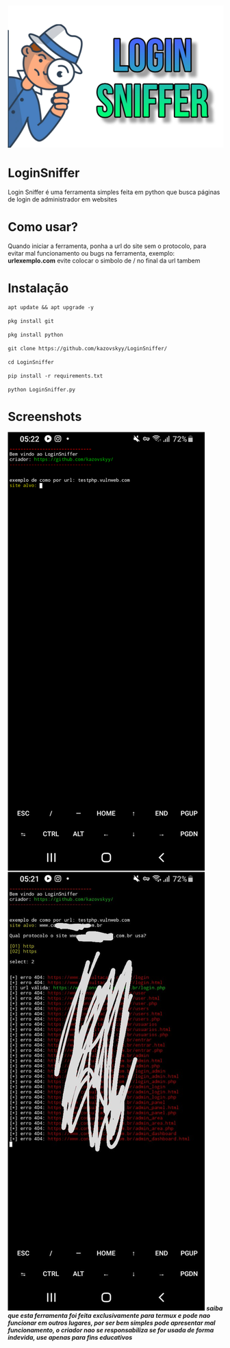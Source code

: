 ![idk](sniffer.jpg)
# LoginSniffer
Login Sniffer é uma ferramenta simples feita em python que busca páginas de login de administrador em websites
# Como usar?
Quando iniciar a ferramenta, ponha a url do site sem o protocolo, para evitar mal funcionamento ou bugs na ferramenta, exemplo: **urlexemplo.com** evite colocar o simbolo de / no final da url tambem
# Instalação
```
apt update && apt upgrade -y

pkg install git

pkg install python

git clone https://github.com/kazovskyy/LoginSniffer/

cd LoginSniffer

pip install -r requirements.txt

python LoginSniffer.py
```
# Screenshots
![idk](Screenshot_20241217-052213.png)
![idk](IMG-20241217-WA0000.jpg)
***saiba que esta ferramenta foi feita exclusivamente para termux e pode nao funcionar em outros lugares, por ser bem simples pode apresentar mal funcionamento, o criador nao se responsabiliza se for usada de forma indevida, use apenas para fins educativos***
